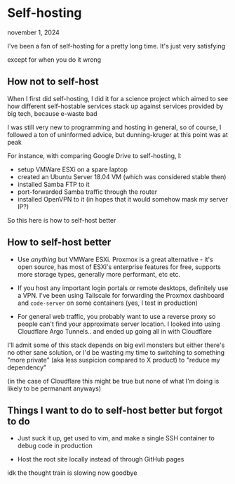 # Self-hosting

november 1, 2024

I've been a fan of self-hosting for a pretty long time. It's just very satisfying

except for when you do it wrong

## How not to self-host

When I first did self-hosting, I did it for a science project which aimed to see how different self-hostable services stack up against services provided by big tech, because e-waste bad

I was still very new to programming and hosting in general, so of course, I followed a ton of uninformed advice, but dunning-kruger at this point was at peak

For instance, with comparing Google Drive to self-hosting, I:

- setup VMWare ESXi on a spare laptop
- created an Ubuntu Server 18.04 VM (which was considered stable then)
- installed Samba FTP to it
- port-forwarded Samba traffic through the router
- installed OpenVPN to it (in hopes that it would somehow mask my server IP?)

So this here is how to self-host better

## How to self-host better

- Use *anything* but VMWare ESXi. Proxmox is a great alternative - it's open source, has most of ESXi's enterprise features for free, supports more storage types, generally more performant, etc etc.

- If you host any important login portals or remote desktops, definitely use a VPN. I've been using Tailscale for forwarding the Proxmox dashboard and `code-server` on some containers (yes, I test in production)

- For general web traffic, you probably want to use a reverse proxy so people can't find your approximate server location. I looked into using Cloudflare Argo Tunnels.. and ended up going all in with Cloudflare

I'll admit some of this stack depends on big evil monsters but either there's no other sane solution, or I'd be wasting my time to switching to something "more private" (aka less suspicion compared to X product) to "reduce my dependency"

(in the case of Cloudflare this might be true but none of what I'm doing is likely to be permanant anyways)

## Things I want to do to self-host better but forgot to do

- Just suck it up, get used to vim, and make a single SSH container to debug code in production

- Host the root site locally instead of through GitHub pages

idk the thought train is slowing now goodbye
